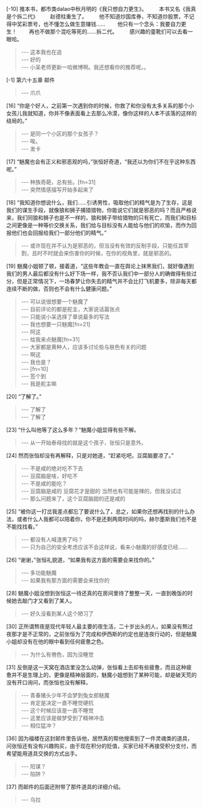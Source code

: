 
[-10] 推本书，都市类dalao中秋月明的《我只想自力更生》。
　　本书又名《我真是个拆二代》
　　赵德柱重生了。
　　他不知道炒国库券，不知道炒股票，不记得中奖彩票号，也不懂怎么做生意赚钱……
　　他只有一个念头：我要自力更生！
　　再也不做那个混吃等死的……拆二代。
　　感兴趣的童靴们可以去看一眼哈。
>--- 这本我也在追<br>
>--- 好的<br>
>--- 小呆老师更新一哈微博啊。我还想看你的推荐呢。。<br>

[-1] 第六十五章 邮件
>--- 爪爪<br>

[16] “你是个好人，之前第一次遇到你的时候，你救了和你没有太多关系的那个小女孩儿我就知道，你并不像表面看上去那么冷漠，像你这样的人本不该落的这样的结局的。”
>--- 是同一个小区的那个女孩子？<br>
>--- 唉。<br>
>--- 发卡<br>

[17] “魅魔也会有正义和邪恶观的吗，”张恒好奇道，“我还以为你们不在乎这种东西呢。”
>--- 种族奇葩，总有些。[fn=31]<br>
>--- 突然情感描写开始多起来了<br>

[18] “我知道你想说什么，我们……引诱男性，吸取他们的精气是为了生存，这是我们的谋生手段，就像狼和狮子捕猎猎物，你能说它们就是邪恶的吗？而且严格说来，我们同狼和狮子也是不一样的，狼和狮子带给猎物的只有死亡，而我们和目标之间更像是一种等价交换关系，我们给与目标没有人能给与他们的欢愉，而作为回报他们也会回报给我们一部分他们的精气。”
>--- 或许现在并不认为是邪恶的，但当没有有效的反制手段，只能任其宰割，且时不时就会来伤害你的时候，在你的视角里，就是邪恶的。<br>

[19] 魅魔小姐顿了顿，接着道，“这些年教会一直在舆论上抹黑我们，就好像遇到我们的男人最后都没有什么好下场一样，我不否认我们中一部分人的确做得有些过分，但是正常情况下，一场春梦让你失去的精气并不会比打飞机要多，除非每天都连续不断的做，否则也不会有什么健康问题。”
>--- 可以说很想要一个魅魔了<br>
>--- 目前评论的都是舵主，大家说话嚣张点<br>
>--- 只能说小呆选择了章说最多的写法<br>
>--- 我也想要一只魅魔[fn=21]<br>
>--- 阿这<br>
>--- 给我来点魅魔[fn=31]<br>
>--- 大家都是黄种人，应该多讨论些与肤色有关的问题<br>
>--- 啊这<br>
>--- 我也是？<br>
>--- [fn=10]<br>
>--- 签个到<br>
>--- 我是舵主嘛<br>

[20] “了解了。”
>--- 了解了<br>
>--- 了解了<br>

[23] “什么叫他等了这么多年？”魅魔小姐显得有些不解。
>--- 从一开始泰母找的就是这个孩子，张恒只是意外。<br>

[24] 然而张恒却没有再解释，只是对她道，“赶紧吃吧，豆腐脑要凉了。”
>--- 不是咸的绝对吃不下去<br>
>--- 豆腐脑是啥，好吃不<br>
>--- 不是咸的能吃？<br>
>--- 豆腐脑是咸的 豆腐花才是甜的
当然也有可能是辣的，但我没试过<br>
>--- 那么问题来了，这个豆腐脑甜的还是咸的<br>

[25] “被你这一打岔我差点都忘了要说什么了，总之，如果你还想再找别的什么办法，或者什么人我都可以陪着你，你不是还剩两周时间的吗，赫尔墨斯我们也不是不能找找看。”
>--- 都没有人喊渣男了吗？<br>
>--- 只为自己的安全考虑应该不会这样说，看来小魅魔的好感度已经……<br>

[26] “谢谢，”张恒礼貌道，“如果我有这方面的需要会来找你的。”
>--- 多功能魅魔<br>
>--- 如果我有那方面的需要会来找你的<br>

[28] 魅魔小姐没想到张恒这一待还真的在房间里待了整整一天，一直到晚饭的时候她去敲门才又看到了某人。
>--- 好久没看到某人这个陋习了<br>

[30] 正所谓熬夜是现代年轻人最主要的夜生活，二十岁出头的人，如果没有熬过夜那才是不正常的，之前张恒为了完成和伊西斯的约定也是连夜行动的，但是魅魔小姐却没有在他的眼中看到任何疲惫之色。
>--- 为什么有倦色，因为没睡觉<br>

[31] 反倒是这一天窝在酒店里没怎么动弹，张恒看上去却有些疲惫，而且这种疲惫并不是生理上的，更像是精神层面的，魅魔小姐想到了某种可能，却是破天荒的没有开口询问，而张恒也没有解释。
>--- 青春猪头少年不会梦到兔女郎魅魔<br>
>--- 肯定是决定一直不睡觉硬抗<br>
>--- 这个时候应该是一直不睡觉<br>
>--- 这里应该是做梦受到了精神冲击<br>
>--- 相位猛冲？<br>

[36] 因为福楼在这封邮件里告诉他，居然真的帮他搜索到了一件灵魂类的道具，问张恒还有没有兴趣购买，由于现在积分的贬值，买家已经不再接受积分支付，而希望能用道具交换的方式出手。
>--- 阳谋？<br>
>--- 陷阱？<br>

[37] 而邮件的后面还附带了那件道具的详细介绍。
>--- 乌拉<br>
